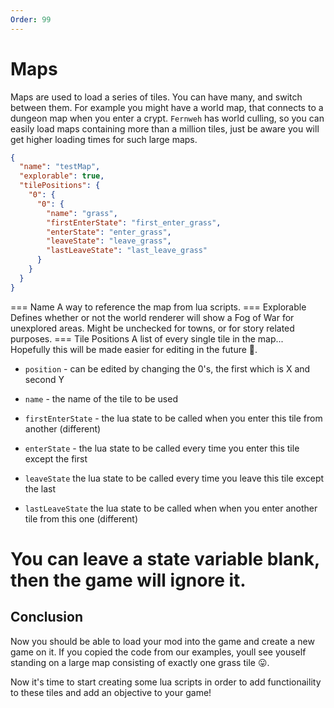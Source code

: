 ```yaml
---
Order: 99
---
```


# Maps

Maps are used to load a series of tiles. You can have many, and switch between them. For example you might have a world map, that connects to a dungeon map when you enter a crypt. ``Fernweh`` has world culling, so you can easily load maps containing more than a million tiles, just be aware you will get higher loading times for such large maps.

```json
{
  "name": "testMap",
  "explorable": true,
  "tilePositions": {
    "0": {
      "0": {
        "name": "grass",
        "firstEnterState": "first_enter_grass",
        "enterState": "enter_grass",
        "leaveState": "leave_grass",
        "lastLeaveState": "last_leave_grass"
      }
    }
  }
}
```

=== Name
A way to reference the map from lua scripts.
=== Explorable
Defines whether or not the world renderer will show a Fog of War for unexplored areas. Might be unchecked for towns, or for story related purposes.
=== Tile Positions
A list of every single tile in the map... Hopefully this will be made easier for editing in the future :grimacing:.

- ``position`` - can be edited by changing the 0's, the first which is X and second Y
- ``name`` - the name of the tile to be used

- ``firstEnterState`` - the lua state to be called when you enter this tile from another (different)
- ``enterState`` - the lua state to be called every time you enter this tile except the first
- ``leaveState`` the lua state to be called every time you leave this tile except the last
- ``lastLeaveState`` the lua state to be called when when you enter another tile from this one (different)

You can leave a state variable blank, then the game will ignore it.
===

## Conclusion

Now you should be able to load your mod into the game and create a new game on it. If you copied the code from our examples, youll see youself standing on a large map consisting of exactly one grass tile :stuck_out_tongue:. 

Now it's time to start creating some lua scripts in order to add functionaility to these tiles and add an objective to your game!